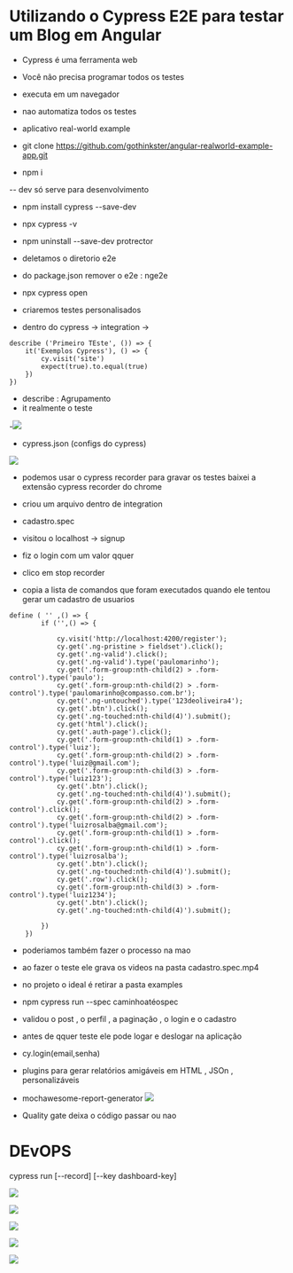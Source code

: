 # Utilizando o Cypress E2E para testar um Blog em Angular 

- Cypress é uma ferramenta web
- Você não precisa programar todos os testes 
- executa em um navegador 
- nao automatiza todos os testes 
- aplicativo real-world example 

- git clone https://github.com/gothinkster/angular-realworld-example-app.git
- npm i 

-- dev só serve para desenvolvimento 

- npm install cypress --save-dev

- npx cypress -v 

- npm uninstall --save-dev protrector 
- deletamos o diretorio e2e
- do package.json remover o e2e : nge2e 
- npx cypress open

- criaremos testes personalisados 

- dentro do cypress -> integration -> 

``` Js 
describe ('Primeiro TEste', ()) => {
    it('Exemplos Cypress'), () => {
        cy.visit('site')
        expect(true).to.equal(true)
    })
})
```
- describe : Agrupamento 
- it realmente o teste 

-![](1.PNG)
- cypress.json  (configs do cypress)

![](2.PNG)


- podemos usar o cypress recorder para gravar os testes 
baixei a extensão cypress recorder do chrome 

- criou um arquivo dentro de integration 
- cadastro.spec 
- visitou o localhost -> signup 
- fiz o login com um valor qquer 
- clico em stop recorder 
- copia a lista de comandos que foram executados quando ele tentou gerar um cadastro de usuarios

```Js
define ( '' ,() => {
        if ('',() => {

            cy.visit('http://localhost:4200/register');
            cy.get('.ng-pristine > fieldset').click();
            cy.get('.ng-valid').click();
            cy.get('.ng-valid').type('paulomarinho');
            cy.get('.form-group:nth-child(2) > .form-control').type('paulo');
            cy.get('.form-group:nth-child(2) > .form-control').type('paulomarinho@compasso.com.br');
            cy.get('.ng-untouched').type('123deoliveira4');
            cy.get('.btn').click();
            cy.get('.ng-touched:nth-child(4)').submit();
            cy.get('html').click();
            cy.get('.auth-page').click();
            cy.get('.form-group:nth-child(1) > .form-control').type('luiz');
            cy.get('.form-group:nth-child(2) > .form-control').type('luiz@gmail.com');
            cy.get('.form-group:nth-child(3) > .form-control').type('luiz123');
            cy.get('.btn').click();
            cy.get('.ng-touched:nth-child(4)').submit();
            cy.get('.form-group:nth-child(2) > .form-control').click();
            cy.get('.form-group:nth-child(2) > .form-control').type('luizrosalba@gmail.com');
            cy.get('.form-group:nth-child(1) > .form-control').click();
            cy.get('.form-group:nth-child(1) > .form-control').type('luizrosalba');
            cy.get('.btn').click();
            cy.get('.ng-touched:nth-child(4)').submit();
            cy.get('.row').click();
            cy.get('.form-group:nth-child(3) > .form-control').type('luiz1234');
            cy.get('.btn').click();
            cy.get('.ng-touched:nth-child(4)').submit();

        })
    })

```
- poderiamos também fazer o processo na mao 

- ao fazer o teste ele grava os videos na pasta cadastro.spec.mp4

- no projeto o ideal é retirar a pasta examples 
- npm cypress run --spec caminhoatéospec
- validou o post , o perfil , a paginação , o login e o cadastro 
- antes de qquer teste ele pode logar e deslogar na aplicação 
- cy.login(email,senha)
- plugins para gerar relatórios amigáveis em HTML , JSOn , personalizáveis 
- mochawesome-report-generator 
![](3.PNG)
- Quality gate deixa o código passar ou nao 


# DEvOPS 

cypress run [--record] [--key dashboard-key]

![](4.PNG)

![](5.PNG)

![](6.PNG)


![](7.PNG)


![](8.PNG)

